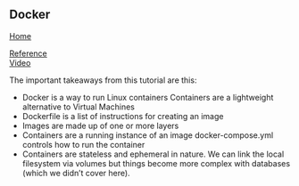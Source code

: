 ## Docker
[Home](../README.md) 

[Reference](https://wsvincent.com/beginners-guide-to-docker/)  
[Video](https://diveintodocker.com/ref-dfp)  


The important takeaways from this tutorial are this:

* Docker is a way to run Linux containers
Containers are a lightweight alternative to Virtual Machines  
* Dockerfile is a list of instructions for creating an image  
* Images are made up of one or more layers  
* Containers are a running instance of an image
docker-compose.yml controls how to run the container  
* Containers are stateless and ephemeral in nature. We can link the local filesystem via volumes but things become more complex with databases (which we didn’t cover here).  